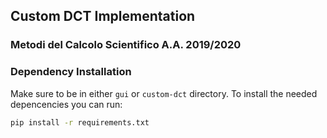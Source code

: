 ## Custom DCT Implementation
### Metodi del Calcolo Scientifico A.A. 2019/2020

### Dependency Installation
Make sure to be in either `gui` or `custom-dct` directory. To install the needed depencencies you can run:

```sh
pip install -r requirements.txt
```
